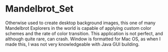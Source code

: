 # Mandelbrot_Set

Otherwise used to create desktop background images, this one of many Mandelbrot Explorers in the world is capable of applying custom color schemes and the rate of color transition. This application is not perfect, and although quite rare, can crash. Window is formatted for Mac OS, as when I made this, I was not very knowledgeable with Java GUI building.
